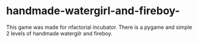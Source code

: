 # handmade-watergirl-and-fireboy-
This game was made for nfactorial incubator. There is a pygame and simple 2 levels of handmade watergilr and fireboy.
